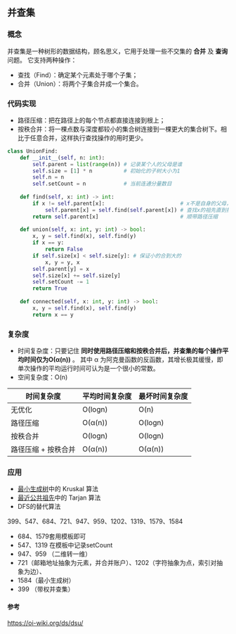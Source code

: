 ## 并查集

### 概念

并查集是一种树形的数据结构，顾名思义，它用于处理一些不交集的 **合并** 及 **查询** 问题。 它支持两种操作：

- 查找（Find）：确定某个元素处于哪个子集；
- 合并（Union）：将两个子集合并成一个集合。

### 代码实现

- 路径压缩：把在路径上的每个节点都直接连接到根上；
- 按秩合并：将一棵点数与深度都较小的集合树连接到一棵更大的集合树下。相比于任意合并，这样执行查找操作的用时更少。

```python
class UnionFind:
    def __init__(self, n: int):
        self.parent = list(range(n)) # 记录某个人的父母是谁
        self.size = [1] * n          # 初始化的子树大小为1
        self.n = n
        self.setCount = n            # 当前连通分量数目
    
    def find(self, x: int) -> int:
        if x != self.parent[x]:                        # x不是自身的父母，即x不是该集合的代表
            self.parent[x] = self.find(self.parent[x]) # 查找x的祖先直到找到代表,   
        return self.parent[x]                          # 顺带路径压缩
    
    def union(self, x: int, y: int) -> bool:
        x, y = self.find(x), self.find(y)
        if x == y:
            return False
        if self.size[x] < self.size[y]: # 保证小的合到大的
            x, y = y, x
        self.parent[y] = x
        self.size[x] += self.size[y]
        self.setCount -= 1
        return True
    
    def connected(self, x: int, y: int) -> bool:
        x, y = self.find(x), self.find(y)
        return x == y
```

### 复杂度

- 时间复杂度：只要记住 **同时使用路径压缩和按秩合并后，并查集的每个操作平均时间仅为O(α(n))** 。 其中 α 为阿克曼函数的反函数，其增长极其缓慢，即单次操作的平均运行时间可认为是一个很小的常数。
- 空间复杂度：O(n)

| 时间复杂度          | 平均时间复杂度 | 最坏时间复杂度 |
| ------------------- | -------------- | -------------- |
| 无优化              | O(logn)        | O(n)           |
| 路径压缩            | O(α(n))        | O(logn)        |
| 按秩合并            | O(logn)        | O(logn)        |
| 路径压缩 + 按秩合并 | O(α(n))        | O(α(n))        |

### 应用

- [最小生成树](https://oi-wiki.org/graph/mst/)中的 Kruskal 算法
- [最近公共祖先](https://oi-wiki.org/graph/lca/)中的 Tarjan 算法
- DFS的替代算法



399、547、684、721、947、959、1202、1319、1579、1584

- 684、1579套用模板即可
- 547、1319 在模板中记录setCount
- 947、959 （二维转一维）
- 721（邮箱地址抽象为元素，并合并账户）、1202（字符抽象为点，索引对抽象为边）、
- 1584（最小生成树）
- 399 （带权并查集）

#### 参考

https://oi-wiki.org/ds/dsu/

